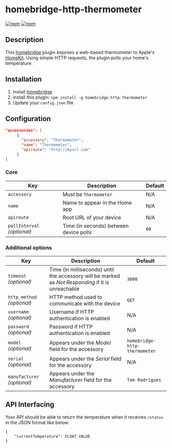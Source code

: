 # homebridge-http-thermometer

[![npm](https://img.shields.io/npm/v/homebridge-http-thermometer.svg)](https://www.npmjs.com/package/homebridge-http-thermometer) [![npm](https://img.shields.io/npm/dt/homebridge-http-thermometer.svg)](https://www.npmjs.com/package/homebridge-http-thermometer)

## Description

This [homebridge](https://github.com/nfarina/homebridge) plugin exposes a web-based thermometer to Apple's [HomeKit](http://www.apple.com/ios/home/). Using simple HTTP requests, the plugin polls your home's temperature.

## Installation

1. Install [homebridge](https://github.com/nfarina/homebridge#installation-details)
2. Install this plugin: `npm install -g homebridge-http-thermometer`
3. Update your `config.json` file

## Configuration

```json
"accessories": [
     {
       "accessory": "Thermometer",
       "name": "Thermometer",
       "apiroute": "http://myurl.com"
     }
]
```

### Core
| Key | Description | Default |
| --- | --- | --- |
| `accessory` | Must be `Thermometer` | N/A |
| `name` | Name to appear in the Home app | N/A |
| `apiroute` | Root URL of your device | N/A |
| `pollInterval` _(optional)_ | Time (in seconds) between device polls | `60` |

### Additional options
| Key | Description | Default |
| --- | --- | --- |
| `timeout` _(optional)_ | Time (in milliseconds) until the accessory will be marked as _Not Responding_ if it is unreachable | `3000` |
| `http_method` _(optional)_ | HTTP method used to communicate with the device | `GET` |
| `username` _(optional)_ | Username if HTTP authentication is enabled | N/A |
| `password` _(optional)_ | Password if HTTP authentication is enabled | N/A |
| `model` _(optional)_ | Appears under the _Model_ field for the accessory | `homebridge-http-thermometer` |
| `serial` _(optional)_ | Appears under the _Serial_ field for the accessory | N/A |
| `manufacturer` _(optional)_ | Appears under the _Manufacturer_ field for the accessory | `Tom Rodrigues` |

## API Interfacing

Your API should be able to return the temperature when it receives `/status` in the JSON format like below:
```
{
    "currentTemperature": FLOAT_VALUE
}
```
